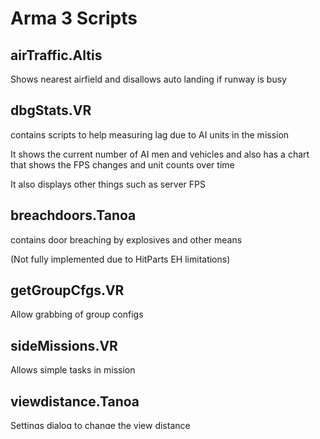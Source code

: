 # Arma 3 Scripts

## <b>airTraffic.Altis</b> 

Shows nearest airfield and disallows auto landing if runway is busy


## <b>dbgStats.VR</b> 

contains scripts to help measuring lag due to AI units in the mission

It shows the current number of AI men and vehicles and also has a chart that shows the FPS changes and unit counts over time

It also displays other things such as server FPS




## <b>breachdoors.Tanoa</b> 

contains door breaching by explosives and other means

(Not fully implemented due to HitParts EH limitations)


## <b>getGroupCfgs.VR</b>

Allow grabbing of group configs


## <b>sideMissions.VR</b>

Allows simple tasks in mission


## <b>viewdistance.Tanoa</b>

Settings dialog to change the view distance


## <b>destruct.VR</b>

Project to make barrier objects destructible

## <b>destruct.VR</b>

Combat engineering allows you to build ladders and planks to walk on


### These scripts are WIP (Work in progress) 

NOTE: To put these scripts into your mission requires some level of scripting knowledge

